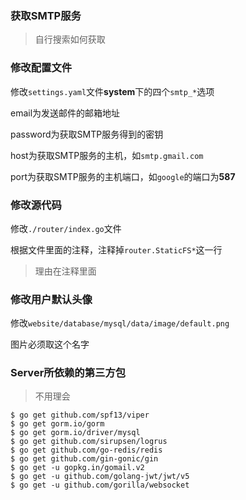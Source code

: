 ### 获取SMTP服务

> 自行搜索如何获取

### 修改配置文件

修改```settings.yaml```文件**system**下的四个```smtp_*```选项

email为发送邮件的邮箱地址

password为获取SMTP服务得到的密钥

host为获取SMTP服务的主机，如```smtp.gmail.com```

port为获取SMTP服务的主机端口，如```google```的端口为**587**

### 修改源代码

修改```./router/index.go```文件

根据文件里面的注释，注释掉```router.StaticFS*```这一行

> 理由在注释里面

### 修改用户默认头像

修改`website/database/mysql/data/image/default.png`

图片必须取这个名字



### Server所依赖的第三方包

> 不用理会


```shell
$ go get github.com/spf13/viper
$ go get gorm.io/gorm
$ go get gorm.io/driver/mysql
$ go get github.com/sirupsen/logrus
$ go get github.com/go-redis/redis
$ go get github.com/gin-gonic/gin
$ go get -u gopkg.in/gomail.v2
$ go get -u github.com/golang-jwt/jwt/v5
$ go get -u github.com/gorilla/websocket
```